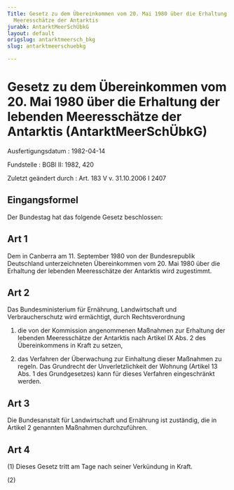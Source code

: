 ```yaml
---
Title: Gesetz zu dem Übereinkommen vom 20. Mai 1980 über die Erhaltung der lebenden
  Meeresschätze der Antarktis
jurabk: AntarktMeerSchÜbkG
layout: default
origslug: antarktmeersch_bkg
slug: antarktmeerschuebkg

---
```


# Gesetz zu dem Übereinkommen vom 20. Mai 1980 über die Erhaltung der lebenden Meeresschätze der Antarktis (AntarktMeerSchÜbkG)

Ausfertigungsdatum
:   1982-04-14

Fundstelle
:   BGBl II: 1982, 420

Zuletzt geändert durch
:   Art. 183 V v. 31.10.2006 I 2407

## Eingangsformel

Der Bundestag hat das folgende Gesetz beschlossen:

## Art 1

Dem in Canberra am 11. September 1980 von der Bundesrepublik
Deutschland unterzeichneten Übereinkommen vom 20. Mai 1980 über die
Erhaltung der lebenden Meeresschätze der Antarktis wird zugestimmt.

## Art 2

Das Bundesministerium für Ernährung, Landwirtschaft und
Verbraucherschutz wird ermächtigt, durch Rechtsverordnung

1.  die von der Kommission angenommenen Maßnahmen zur Erhaltung der
    lebenden Meeresschätze der Antarktis nach Artikel IX Abs. 2 des
    Übereinkommens in Kraft zu setzen,


2.  das Verfahren der Überwachung zur Einhaltung dieser Maßnahmen zu
    regeln. Das Grundrecht der Unverletzlichkeit der Wohnung (Artikel 13
    Abs. 1 des Grundgesetzes) kann für dieses Verfahren eingeschränkt
    werden.

## Art 3

Die Bundesanstalt für Landwirtschaft und Ernährung ist zuständig, die
in Artikel 2 genannten Maßnahmen durchzuführen.

## Art 4

(1) Dieses Gesetz tritt am Tage nach seiner Verkündung in Kraft.

(2)

